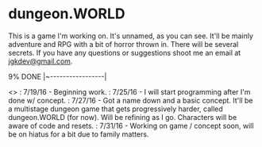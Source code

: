 # dungeon.WORLD
This is a game I'm working on. It's unnamed, as you can see. It'll be mainly adventure and RPG with a bit of horror thrown in. There will be several secrets. If you have any questions or suggestions shoot me an email at jgkdev@gmail.com.

9% DONE
|~-----------------|

<<UPDATE LOG>>
: 7/19/16 - Beginning work.
: 7/25/16 - I will start programming after I'm done w/ concept. 
: 7/27/16 - Got a name down and a basic concept. It'll be a multistage dungeon game that gets progressively harder, called dungeon.WORLD (for now). Will be refining as I go. Characters will be aware of code and resets.
: 7/31/16 - Working on game / concept soon, will be on hiatus for a bit due to family matters.

